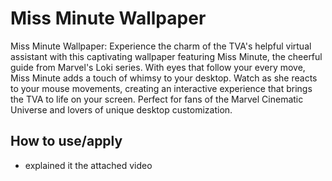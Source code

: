 # Miss Minute Wallpaper

Miss Minute Wallpaper: Experience the charm of the TVA's helpful virtual assistant with this captivating wallpaper featuring Miss Minute, the cheerful guide from Marvel's Loki series. With eyes that follow your every move, Miss Minute adds a touch of whimsy to your desktop. Watch as she reacts to your mouse movements, creating an interactive experience that brings the TVA to life on your screen. Perfect for fans of the Marvel Cinematic Universe and lovers of unique desktop customization.


## How to use/apply
- explained it the attached video
